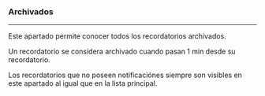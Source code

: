 ### Archivados
---
Este apartado permite conocer todos los recordatorios archivados.

Un recordatorio se considera archivado cuando pasan 1 min desde su recordatorio.

Los recordatorios que no poseen notificaciónes siempre son visibles en este apartado al igual que en la lista principal.